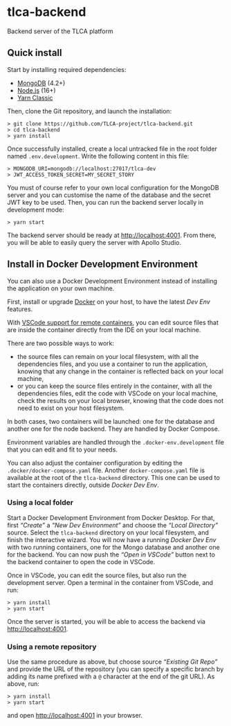 # tlca-backend

Backend server of the TLCA platform

## Quick install

Start by installing required dependencies:

- [MongoDB](https://www.mongodb.com/try/download/community) (4.2+)
- [Node.js](https://nodejs.org) (16+)
- [Yarn Classic](https://classic.yarnpkg.com)

Then, clone the Git repository, and launch the installation:

    > git clone https://github.com/TLCA-project/tlca-backend.git
    > cd tlca-backend
    > yarn install

Once successfully installed, create a local untracked file in the root folder named `.env.development`. Write the following content in this file:

    > MONGODB_URI=mongodb://localhost:27017/tlca-dev
    > JWT_ACCESS_TOKEN_SECRET=MY_SECRET_STORY

You must of course refer to your own local configuration for the MongoDB server and you can customise the name of the database and the secret JWT key to be used. Then, you can run the backend server locally in development mode:

    > yarn start

The backend server should be ready at [http://localhost:4001](http://localhost:4001). From there, you will be able to easily query the server with Apollo Studio.

## Install in Docker Development Environment

You can also use a Docker Development Environment instead of installing the application on your own machine.

First, install or upgrade [Docker](https://www.docker.com) on your host, to have the latest _Dev Env_ features.

With [VSCode support for remote containers](https://marketplace.visualstudio.com/items?itemName=ms-vscode-remote.remote-containers), you can edit source files that are inside the container directly from the IDE on your local machine.

There are two possible ways to work:

- the source files can remain on your local filesystem, with all the dependencies files, and you use a container to run the application, knowing that any change in the container is reflected back on your local machine,
- or you can keep the source files entirely in the container, with all the dependencies files, edit the code with VSCode on your local machine, check the results on your local browser, knowing that the code does not need to exist on your host filesystem.

In both cases, two containers will be launched: one for the database and another one for the node backend. They are handled by Docker Compose.

Environment variables are handled through the `.docker-env.development` file that you can edit and fit to your needs.

You can also adjust the container configuration by editing the `.docker/docker-compose.yaml` file. Another `docker-compose.yaml` file is available at the root of the `tlca-backend` directory. This one can be used to start the containers directly, outside _Docker Dev Env_.

### Using a local folder

Start a Docker Development Environment from Docker Desktop. For that, first _“Create”_ a _“New Dev Environment”_ and choose the _“Local Directory”_ source. Select the `tlca-backend` directory on your local filesystem, and finish the interactive wizard. You will now have a running _Docker Dev Env_ with two running containers, one for the Mongo database and another one for the backend. You can now push the _“Open in VSCode”_ button next to the backend container to open the code in VSCode.

Once in VSCode, you can edit the source files, but also run the development server. Open a terminal in the container from VSCode, and run:

    > yarn install
    > yarn start

Once the server is started, you will be able to access the backend via [http://localhost:4001](http://localhost:4001).

### Using a remote repository

Use the same procedure as above, but choose source _“Existing Git Repo”_ and provide the URL of the repository (you can specify a specific branch by adding its name prefixed with a `@` character at the end of the git URL). As above, run:

    > yarn install
    > yarn start

and open [http://localhost:4001](http://localhost:4001) in your browser.
